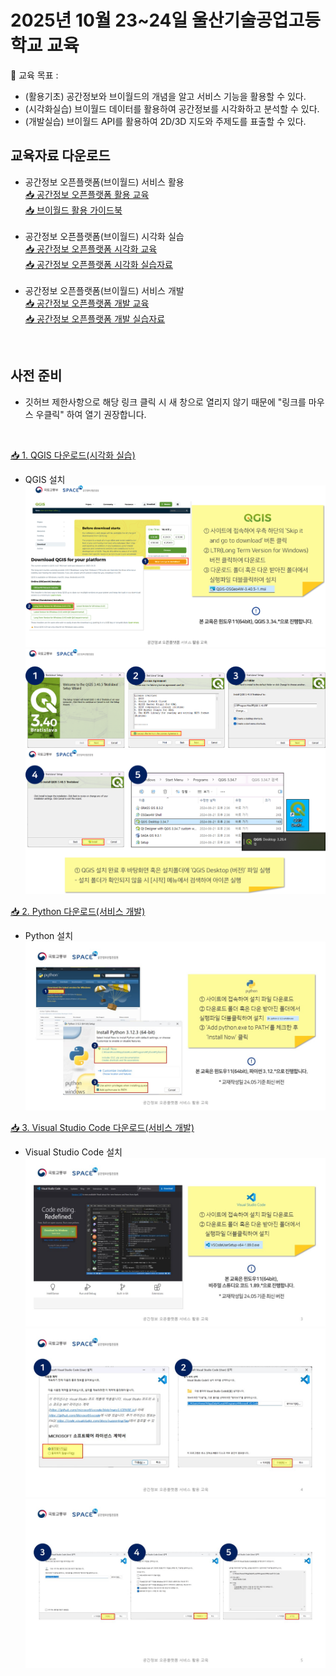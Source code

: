 # 2025년 10월 23~24일 울산기술공업고등학교 교육

🙌 교육 목표 :

- (활용기초) 공간정보와 브이월드의 개념을 알고 서비스 기능을 활용할 수 있다.
- (시각화실습) 브이월드 데이터를 활용하여 공간정보를 시각화하고 분석할 수 있다.
- (개발실습) 브이월드 API를 활용하여 2D/3D 지도와 주제도를 표출할 수 있다.

## 교육자료 다운로드

- 공간정보 오픈플랫폼(브이월드) 서비스 활용</br>
[📥 공간정보 오픈플랫폼 활용 교육](https://drive.google.com/file/d/1t9CSjI5LIheG2iEVwSHPr0_SW2e0nrfU/view?usp=drive_link)</br>
[📥 브이월드 활용 가이드북](https://drive.google.com/file/d/1-zpUVH5NmG_3doAR9zR75waDBKb1Q3Go/view?usp=drive_link)</br></br>
- 공간정보 오픈플랫폼(브이월드) 시각화 실습</br>
[📥 공간정보 오픈플랫폼 시각화 교육](https://drive.google.com/file/d/1h4JwYaSmWA1dmaYAhoNKfEvDEybQ8d5Z/view?usp=drive_link)</br>
[📥 공간정보 오픈플랫폼 시각화 실습자료](https://drive.google.com/file/d/1XmsG_ad_JN30ysqsef6T1EkQ6C-XVs4g/view?usp=drive_link)</br></br>
- 공간정보 오픈플랫폼(브이월드) 서비스 개발</br>
[📥 공간정보 오픈플랫폼 개발 교육](https://drive.google.com/file/d/1JORq5oBOb5GuyXErIkygTa-86QRxRhIu/view?usp=drive_link)</br>
[📥 공간정보 오픈플랫폼 개발 실습자료](https://github.com/V-world/V-world_API_sample/tree/master/%EB%B8%8C%EC%9D%B4%EC%9B%94%EB%93%9C_%EA%B5%90%EC%9C%A1/2025%EB%85%84_%EB%B8%8C%EC%9D%B4%EC%9B%94%EB%93%9C_%EA%B0%9C%EB%B0%9C%EA%B5%90%EC%9C%A1)</br>
</br>

## 사전 준비

- 깃허브 제한사항으로 해당 링크 클릭 시 새 창으로 열리지 않기 때문에 "링크를 마우스 우클릭" 하여 열기 권장합니다.
</br>

[📥 1. QGIS 다운로드(시각화 실습)](https://www.qgis.org/download/)

- QGIS 설치
![image](./images/QGIS%20(3).png)
![image](./images/QGIS%20(2).png)
![image](./images/QGIS%20(1).png)

[📥 2. Python 다운로드(서비스 개발)](https://www.python.org/downloads/)

- Python 설치
![image](./images/Python.JPG)

[📥 3. Visual Studio Code 다운로드(서비스 개발)](https://code.visualstudio.com/)

- Visual Studio Code 설치
![image](./images/VSCode%20(1).JPG)
![image](./images/VSCode%20(2).JPG)
![image](./images/VSCode%20(3).JPG)
